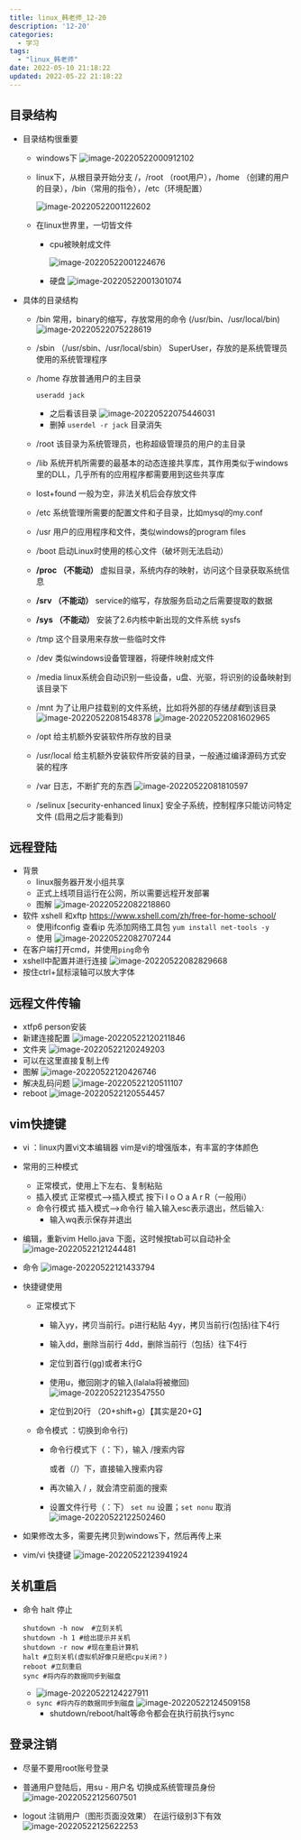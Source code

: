 ```yaml
---
title: linux_韩老师_12-20
description: '12-20'
categories:
  - 学习
tags:
  - "linux_韩老师"
date: 2022-05-10 21:18:22
updated: 2022-05-22 21:18:22
---
```


## 目录结构

- 目录结构很重要

  - windows下
    ![image-20220522000912102](images/mypost/image-20220522000912102.png)

  - linux下，从根目录开始分支
    /，/root （root用户），/home （创建的用户的目录），/bin（常用的指令），/etc（环境配置）

    ![image-20220522001122602](images/mypost/image-20220522001122602.png)

  - 在linux世界里，一切皆文件

    - cpu被映射成文件

      ![image-20220522001224676](images/mypost/image-20220522001224676.png)

    - 硬盘
      ![image-20220522001301074](images/mypost/image-20220522001301074.png)

- 具体的目录结构

  - /bin 常用，binary的缩写，存放常用的命令
    (/usr/bin、/usr/local/bin)
    ![image-20220522075228619](images/mypost/image-20220522075228619.png)

  - /sbin （/usr/sbin、/usr/local/sbin）
    SuperUser，存放的是系统管理员使用的系统管理程序

  - /home 存放普通用户的主目录

    ```shell
    useradd jack
    ```

    - 之后看该目录
      ![image-20220522075446031](images/mypost/image-20220522075446031.png)
    - 删掉 ```userdel -r jack```
      目录消失

  - /root 该目录为系统管理员，也称超级管理员的用户的主目录

  - /lib 系统开机所需要的最基本的动态连接共享库，其作用类似于windows里的DLL，几乎所有的应用程序都需要用到这些共享库

  - lost+found 一般为空，非法关机后会存放文件

  - /etc 系统管理所需要的配置文件和子目录，比如mysql的my.conf

  - /usr 用户的应用程序和文件，类似windows的program files

  - /boot 启动Linux时使用的核心文件（破坏则无法启动）

  - **/proc （不能动）** 虚拟目录，系统内存的映射，访问这个目录获取系统信息

  - **/srv （不能动）** service的缩写，存放服务启动之后需要提取的数据

  - **/sys （不能动）** 安装了2.6内核中新出现的文件系统 sysfs

  - /tmp 这个目录用来存放一些临时文件

  - /dev 类似windows设备管理器，将硬件映射成文件

  - /media linux系统会自动识别一些设备，u盘、光驱，将识别的设备映射到该目录下

  - /mnt 为了让用户挂载别的文件系统，比如将外部的存储*挂载*到该目录
    ![image-20220522081548378](images/mypost/image-20220522081548378.png)
    ![image-20220522081602965](images/mypost/image-20220522081602965.png)

  - /opt 给主机额外安装软件所存放的目录

  - /usr/local 给主机额外安装软件所安装的目录，一般通过编译源码方式安装的程序

  - /var 日志，不断扩充的东西
    ![image-20220522081810597](images/mypost/image-20220522081810597.png)

  - /selinux [security-enhanced linux]
    安全子系统，控制程序只能访问特定文件
    (启用之后才能看到)

## 远程登陆

- 背景
  - linux服务器开发小组共享
  - 正式上线项目运行在公网，所以需要远程开发部署
  - 图解
    ![image-20220522082218860](images/mypost/image-20220522082218860.png)
- 软件 xshell 和xftp
  https://www.xshell.com/zh/free-for-home-school/
  - 使用ifconfig 查看ip
    先添加网络工具包
    ```yum install net-tools -y```
  - 使用
    ![image-20220522082707244](images/mypost/image-20220522082707244.png)
- 在客户端打开cmd，并使用```ping```命令
- xshell中配置并进行连接
  ![image-20220522082829668](images/mypost/image-20220522082829668.png)
- 按住ctrl+鼠标滚轴可以放大字体

## 远程文件传输

- xtfp6 person安装
- 新建连接配置
  ![image-20220522120211846](images/mypost/image-20220522120211846.png)
- 文件夹
  ![image-20220522120249203](images/mypost/image-20220522120249203.png)
- 可以在这里直接复制上传
- 图解
  ![image-20220522120426746](images/mypost/image-20220522120426746.png)
- 解决乱码问题
  ![image-20220522120511107](images/mypost/image-20220522120511107.png)
- reboot
  ![image-20220522120554457](images/mypost/image-20220522120554457.png)

## vim快捷键

- vi ：linux内置vi文本编辑器
  vim是vi的增强版本，有丰富的字体颜色

- 常用的三种模式

  - 正常模式，使用上下左右、复制粘贴
  - 插入模式
    正常模式-->插入模式
    按下i I o O a A r R（一般用i）
  - 命令行模式
    插入模式-->命令行 输入输入esc表示退出，然后输入: 
    - 输入wq表示保存并退出

- 编辑，重新vim Hello.java
  下面，这时候按tab可以自动补全
  ![image-20220522121244481](images/mypost/image-20220522121244481.png)

- 命令
  ![image-20220522121433794](images/mypost/image-20220522121433794.png)

- 快捷键使用

  - 正常模式下

    - 输入yy，拷贝当前行。p进行粘贴
      4yy，拷贝当前行(包括)往下4行

    - 输入dd，删除当前行
      4dd，删除当前行（包括）往下4行

    - 定位到首行(gg)或者末行G 

    - 使用u，撤回刚才的输入(lalala将被撤回)
      ![image-20220522123547550](images/mypost/image-20220522123547550.png)

    - 定位到20行 （20+shift+g）【其实是20+G】

      

  - 命令模式  ：切换到命令行)

    - 命令行模式下（：下），输入 /搜索内容

      或者（/）下，直接输入搜索内容

    - 再次输入 / ，就会清空前面的搜索

    - 设置文件行号（：下） ```set nu``` 设置；```set nonu``` 取消
      ![image-20220522122502460](images/mypost/image-20220522122502460.png)

- 如果修改太多，需要先拷贝到windows下，然后再传上来

- vim/vi 快捷键
  ![image-20220522123941924](images/mypost/image-20220522123941924.png)

  

## 关机重启

- 命令 halt 停止

  ```shell
  shutdown -h now  #立刻关机
  shutdown -h 1 #给出提示并关机
  shutdown -r now #现在重启计算机
  halt #立刻关机(虚拟机好像只是把cpu关闭？)
  reboot #立刻重启
  sync #将内存的数据同步到磁盘
  ```

  - 
    ![image-20220522124227911](images/mypost/image-20220522124227911.png)
  - ```sync #将内存的数据同步到磁盘```
    ![image-20220522124509158](images/mypost/image-20220522124509158.png)
    - shutdown/reboot/halt等命令都会在执行前执行sync

## 登录注销

- 尽量不要用root账号登录

- 普通用户登陆后，用su - 用户名   切换成系统管理员身份
  ![image-20220522125607501](images/mypost/image-20220522125607501.png)

- logout 注销用户（图形页面没效果）
  在运行级别3下有效
  ![image-20220522125622253](images/mypost/image-20220522125622253.png)

  

